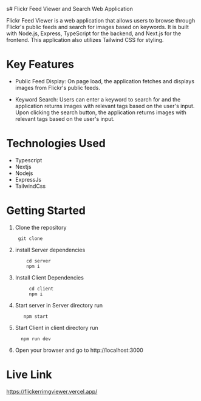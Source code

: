 s# Flickr Feed Viewer and Search Web Application

Flickr Feed Viewer is a web application that allows users to browse through Flickr's public feeds and search for images based on keywords. It is built with Node.js, Express, TypeScript for the backend, and Next.js for the frontend. This application also utilizes Tailwind CSS for styling.

# Key Features

- Public Feed Display: 
On page load, the application fetches and displays images from Flickr's public feeds.

- Keyword Search: 
Users can enter a keyword to search for and the application returns images with relevant tags based on the user's input.
Upon clicking the search button, the application returns images with relevant tags based on the user's input.


# Technologies Used

- Typescript
- Nextjs
- Nodejs
- ExpressJs
- TailwindCss

# Getting Started

1. Clone the repository
   ```console
    git clone

2. install Server dependencies
   ```console
       cd server
       npm i
4. Install Client Dependencies

   ```console
        cd client
        npm i

5. Start server 
  in Server directory run
   ```console
      npm start

 6. Start Client
     in client directory run
    ```console
      npm run dev

7. Open your browser and go to http://localhost:3000

# Live Link

https://flickerrimgviewer.vercel.app/


